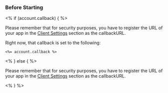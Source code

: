 ### Before Starting

<div class="setup-callback">
<% if (account.callback) { %>
<p>Please remember that for security purposes, you have to register the URL of your app in the <a href="${manage_url}/#/applications/${account.clientId}/settings">Client Settings</a> section as the callbackURL.</p>
<p>Right now, that callback is set to the following:
<pre><code><%= account.callback %></code></pre>
</p>
<% } else { %>
<p>Please remember that for security purposes, you have to register the URL of your app in the <a href="${manage_url}/#/applications">Client Settings</a> section as the callbackURL.</p>
<% } %>

</div>
